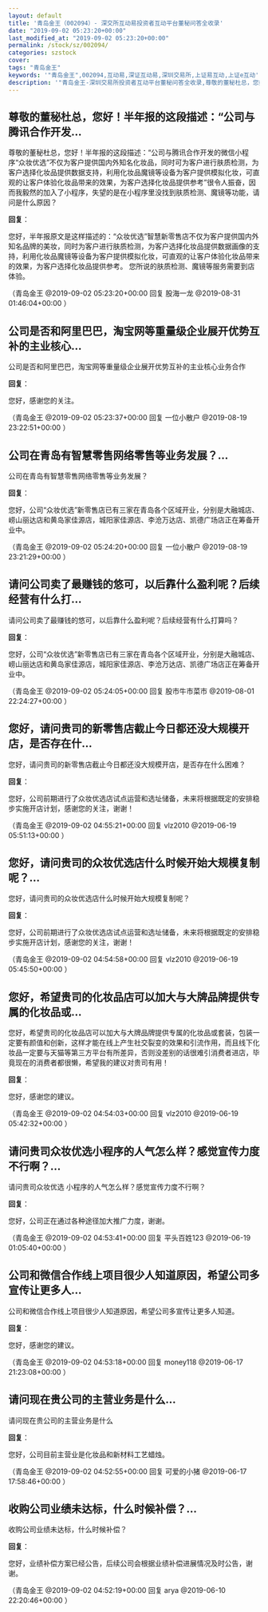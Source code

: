 ```yaml
---
layout: default
title: '青岛金王（002094）- 深交所互动易投资者互动平台董秘问答全收录'
date: "2019-09-02 05:23:20+00:00"
last_modified_at: "2019-09-02 05:23:20+00:00"
permalink: /stock/sz/002094/
categories: szstock
cover: 
tags: "青岛金王"
keywords: '"青岛金王",002094,互动易,深证互动易,深圳交易所,上证易互动,上证e互动'
description: '"青岛金王-深圳交易所投资者互动平台董秘问答全收录,尊敬的董秘杜总，您好！半年报的这段描述：“公司与腾讯合作开发的微信小程序“众妆优选”不仅为客户提供国内外知名化妆品，同时可为客户进行肤质检测，为客户选择化妆品提供数据支持，利用化妆品魔镜等设备为客户提供模拟化妆，可直观的让客户体验化妆品带来的效果，为客户选择化妆品提供参考”很令人振奋，因而我毅然的加入了小程序，失望的是在小程序里没找到肤质检测、魔镜等功能，请问是什么原因？"'
---
```


## 尊敬的董秘杜总，您好！半年报的这段描述：“公司与腾讯合作开发...

尊敬的董秘杜总，您好！半年报的这段描述：“公司与腾讯合作开发的微信小程序“众妆优选”不仅为客户提供国内外知名化妆品，同时可为客户进行肤质检测，为客户选择化妆品提供数据支持，利用化妆品魔镜等设备为客户提供模拟化妆，可直观的让客户体验化妆品带来的效果，为客户选择化妆品提供参考”很令人振奋，因而我毅然的加入了小程序，失望的是在小程序里没找到肤质检测、魔镜等功能，请问是什么原因？

**回复**：

您好，半年报原文是这样描述的：“众妆优选”智慧新零售店不仅为客户提供国内外知名品牌的美妆，同时为客户进行肤质检测，为客户选择化妆品提供数据画像的支持，利用化妆品魔镜等设备为客户提供模拟化妆，可直观的让客户体验化妆品带来的效果，为客户选择化妆品提供参考。
您所说的肤质检测、魔镜等服务需要到店体验。 

（青岛金王  @2019-09-02 05:23:20+00:00 回复 股海一龙  @2019-08-31 01:46:04+00:00 ）

## 公司是否和阿里巴巴，淘宝网等重量级企业展开优势互补的主业核心...

公司是否和阿里巴巴，淘宝网等重量级企业展开优势互补的主业核心业务合作

**回复**：

您好，感谢您的关注。 

（青岛金王  @2019-09-02 05:23:37+00:00 回复 一位小散户  @2019-08-19 23:22:51+00:00 ）

## 公司在青岛有智慧零售网络零售等业务发展？...

公司在青岛有智慧零售网络零售等业务发展？

**回复**：

您好，公司“众妆优选”新零售店已有三家在青岛各个区域开业，分别是大融城店、崂山丽达店和黄岛家佳源店，城阳家佳源店、李沧万达店、凯德广场店正在筹备开业中。 

（青岛金王  @2019-09-02 05:24:20+00:00 回复 一位小散户  @2019-08-19 23:21:29+00:00 ）

## 请问公司卖了最赚钱的悠可，以后靠什么盈利呢？后续经营有什么打...

请问公司卖了最赚钱的悠可，以后靠什么盈利呢？后续经营有什么打算吗？

**回复**：

您好，公司“众妆优选”新零售店已有三家在青岛各个区域开业，分别是大融城店、崂山丽达店和黄岛家佳源店，城阳家佳源店、李沧万达店、凯德广场店正在筹备开业中。 

（青岛金王  @2019-09-02 05:24:05+00:00 回复 股市牛市菜市  @2019-08-01 22:24:27+00:00 ）

## 您好，请问贵司的新零售店截止今日都还没大规模开店，是否存在什...

您好，请问贵司的新零售店截止今日都还没大规模开店，是否存在什么困难？

**回复**：

您好，公司前期进行了众妆优选店试点运营和选址储备，未来将根据既定的安排稳步实施开店计划，感谢您的关注，谢谢！ 

（青岛金王  @2019-09-02 04:55:21+00:00 回复 vlz2010  @2019-06-19 05:51:13+00:00 ）

## 您好，请问贵司的众妆优选店什么时候开始大规模复制呢？...

您好，请问贵司的众妆优选店什么时候开始大规模复制呢？

**回复**：

您好，公司前期进行了众妆优选店试点运营和选址储备，未来将根据既定的安排稳步实施开店计划，感谢您的关注，谢谢！ 

（青岛金王  @2019-09-02 04:54:58+00:00 回复 vlz2010  @2019-06-19 05:45:50+00:00 ）

## 您好，希望贵司的化妆品店可以加大与大牌品牌提供专属的化妆品或...

您好，希望贵司的化妆品店可以加大与大牌品牌提供专属的化妆品或套装，包装一定要有颜值和创新，这样才能在线上产生社交裂变的效果和引流作用，而且线下化妆品一定要与天猫等第三方平台有所差异，否则没差别的话很难引消费者进店，毕竟现在的消费者都很懒，希望我的建议对贵司有用！

**回复**：

您好，感谢您的建议。 

（青岛金王  @2019-09-02 04:54:03+00:00 回复 vlz2010  @2019-06-19 05:42:32+00:00 ）

## 请问贵司众妆优选小程序的人气怎么样？感觉宣传力度不行啊？...

请问贵司众妆优选 小程序的人气怎么样？感觉宣传力度不行啊？

**回复**：

您好，公司正在通过各种途径加大推广力度，谢谢。 

（青岛金王  @2019-09-02 04:53:41+00:00 回复 平头百姓123  @2019-06-19 01:05:40+00:00 ）

## 公司和微信合作线上项目很少人知道原因，希望公司多宣传让更多人...

公司和微信合作线上项目很少人知道原因，希望公司多宣传让更多人知道。

**回复**：

您好，感谢您的建议。 

（青岛金王  @2019-09-02 04:53:18+00:00 回复 money118  @2019-06-17 21:23:08+00:00 ）

## 请问现在贵公司的主营业务是什么...

请问现在贵公司的主营业务是什么

**回复**：

您好，公司目前主营业是化妆品和新材料工艺蜡烛。 

（青岛金王  @2019-09-02 04:52:55+00:00 回复 可爱的小猪  @2019-06-17 17:58:46+00:00 ）

## 收购公司业绩未达标，什么时候补偿？...

收购公司业绩未达标，什么时候补偿？

**回复**：

您好，业绩补偿方案已经公告，后续公司会根据业绩补偿进展情况及时公告，谢谢。 

（青岛金王  @2019-09-02 04:52:19+00:00 回复 arya  @2019-06-10 22:20:46+00:00 ）

